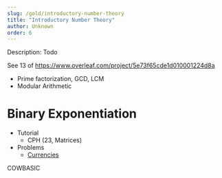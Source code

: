```yaml
---
slug: /gold/introductory-number-theory
title: "Introductory Number Theory"
author: Unknown
order: 6
---
```


<div class="syllabus-only">
  Description: Todo
</div>

<!-- END DESCRIPTION -->

See 13 of https://www.overleaf.com/project/5e73f65cde1d010001224d8a

- Prime factorization, GCD, LCM
- Modular Arithmetic

# Binary Exponentiation

<!-- END DESCRIPTION -->

 * Tutorial
   * CPH (23, Matrices)
 * Problems
   * [Currencies](https://www.hackerrank.com/contests/gs-codesprint/challenges/currencies) [](107)

COWBASIC